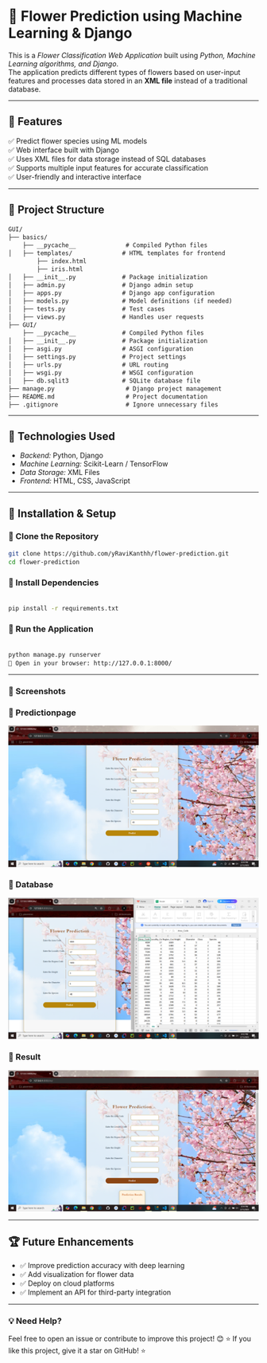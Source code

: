 # 🌸 Flower Prediction using Machine Learning & Django  

This is a *Flower Classification Web Application* built using *Python, Machine Learning algorithms, and Django*.  
The application predicts different types of flowers based on user-input features and processes data stored in an **XML file** instead of a traditional database.

---

## 📌 Features  

✅ Predict flower species using ML models  
✅ Web interface built with Django  
✅ Uses XML files for data storage instead of SQL databases  
✅ Supports multiple input features for accurate classification  
✅ User-friendly and interactive interface  

---

## 📂 Project Structure  
```
GUI/
├── basics/
    ├── __pycache__              # Compiled Python files
│   ├── templates/              # HTML templates for frontend
        ├── index.html
        ├── iris.html
│   ├── __init__.py             # Package initialization
│   ├── admin.py                # Django admin setup
│   ├── apps.py                 # Django app configuration
│   ├── models.py               # Model definitions (if needed)
│   ├── tests.py                # Test cases
│   ├── views.py                # Handles user requests
├── GUI/
    ├── __pycache__             # Compiled Python files
│   ├── __init__.py             # Package initialization
│   ├── asgi.py                 # ASGI configuration
│   ├── settings.py             # Project settings
│   ├── urls.py                 # URL routing
│   ├── wsgi.py                 # WSGI configuration
│   ├── db.sqlit3               # SQLite database file
├── manage.py                    # Django project management
├── README.md                    # Project documentation
├── .gitignore                   # Ignore unnecessary files
```
---

## 🎯 Technologies Used  

- *Backend:* Python, Django  
- *Machine Learning:* Scikit-Learn / TensorFlow  
- *Data Storage:* XML Files  
- *Frontend:* HTML, CSS, JavaScript  

---

## 🔧 Installation & Setup  

### 🔹 Clone the Repository  
```bash
git clone https://github.com/yRaviKanthh/flower-prediction.git
cd flower-prediction
```
### 🔹 Install Dependencies
```bash

pip install -r requirements.txt
```

### 🔹 Run the Application
```bash

python manage.py runserver
🔗 Open in your browser: http://127.0.0.1:8000/
```
---

### 📸 Screenshots

### 🔹 Predictionpage

![predictionpage](https://raw.githubusercontent.com/yRaviKanthh/flower-prediction/9064e0eeb8de93178055f80343c3adb61b524118/flower-prediction/GUI/screenshots/predictionpage.png)

### 🔹 Database

![database](https://raw.githubusercontent.com/yRaviKanthh/flower-prediction/9064e0eeb8de93178055f80343c3adb61b524118/flower-prediction/GUI/screenshots/db.png)

### 🔹 Result

![Result](https://raw.githubusercontent.com/yRaviKanthh/flower-prediction/9064e0eeb8de93178055f80343c3adb61b524118/flower-prediction/GUI/screenshots/result.png)

---

## 🏆 Future Enhancements  

- ✅ Improve prediction accuracy with deep learning  
- ✅ Add visualization for flower data  
- ✅ Deploy on cloud platforms  
- ✅ Implement an API for third-party integration  

---


### 💡 Need Help?
Feel free to open an issue or contribute to improve this project! 😊
⭐ If you like this project, give it a star on GitHub! ⭐







